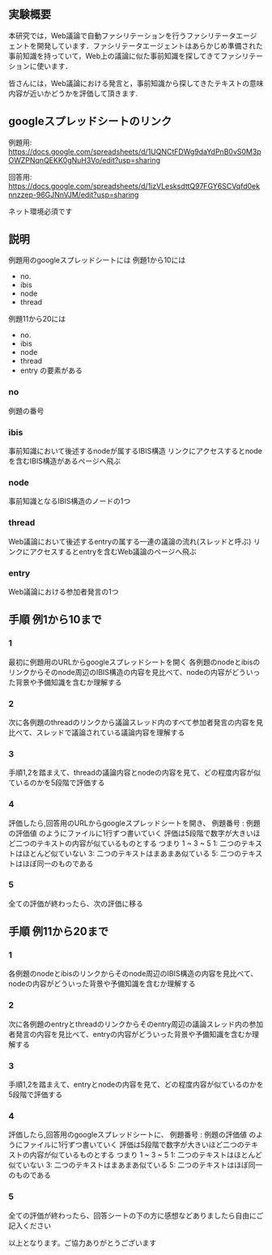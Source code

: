 ## 実験概要
本研究では，Web議論で自動ファシリテーションを行うファシリテータエージェントを開発しています．ファシリテータエージェントはあらかじめ準備された事前知識を持っていて，Web上の議論に似た事前知識を探してきてファシリテーションに使います．

皆さんには，Web議論における発言と，事前知識から探してきたテキストの意味内容が近いかどうかを評価して頂きます.

## googleスプレッドシートのリンク
例題用:
https://docs.google.com/spreadsheets/d/1UQNCtFDWg9daYdPnB0vS0M3pOWZPNqnQEKK0gNuH3Vo/edit?usp=sharing

回答用:
https://docs.google.com/spreadsheets/d/1izVLesksdttQ97FGY6SCVqfd0eknnzzep-96GJNnVJM/edit?usp=sharing

ネット環境必須です

## 説明
例題用のgoogleスプレッドシートには
例題1から10には
- no.
- ibis
- node
- thread

例題11から20には
- no.
- ibis
- node
- thread
- entry
の要素がある

### no
例題の番号

### ibis
事前知識において後述するnodeが属するIBIS構造
リンクにアクセスするとnodeを含むIBIS構造があるページへ飛ぶ

### node
事前知識となるIBIS構造のノードの1つ

### thread
Web議論において後述するentryの属する一連の議論の流れ(スレッドと呼ぶ)
リンクにアクセスするとentryを含むWeb議論のページへ飛ぶ

### entry
Web議論における参加者発言の1つ

## 手順 例1から10まで

### 1
最初に例題用のURLからgoogleスプレッドシートを開く
各例題のnodeとibisのリンクからそのnode周辺のIBIS構造の内容を見比べて、nodeの内容がどういった背景や予備知識を含むか理解する

### 2
次に各例題のthreadのリンクから議論スレッド内のすべて参加者発言の内容を見比べて、スレッドで議論されている議論内容を理解する

### 3
手順1,2を踏まえて、threadの議論内容とnodeの内容を見て、どの程度内容が似ているのかを5段階で評価する

### 4
評価したら,回答用のURLからgoogleスプレッドシートを開き、
例題番号 : 例題の評価値
のようにファイルに1行ずつ書いていく
評価は5段階で数字が大きいほど二つのテキストの内容が似ているものとする
つまり
1 ~ 3 ~ 5
1: 二つのテキストはほとんど似ていない
3: 二つのテキストはまあまあ似ている
5: 二つのテキストはほぼ同一のものである

### 5
全ての評価が終わったら、次の評価に移る

## 手順 例11から20まで

### 1
各例題のnodeとibisのリンクからそのnode周辺のIBIS構造の内容を見比べて、nodeの内容がどういった背景や予備知識を含むか理解する

### 2
次に各例題のentryとthreadのリンクからそのentry周辺の議論スレッド内の参加者発言の内容を見比べて、entryの内容がどういった背景や予備知識を含むか理解する

### 3
手順1,2を踏まえて、entryとnodeの内容を見て、どの程度内容が似ているのかを5段階で評価する

### 4
評価したら,回答用のgoogleスプレッドシートに、
例題番号 : 例題の評価値
のようにファイルに1行ずつ書いていく
評価は5段階で数字が大きいほど二つのテキストの内容が似ているものとする
つまり
1 ~ 3 ~ 5
1: 二つのテキストはほとんど似ていない
3: 二つのテキストはまあまあ似ている
5: 二つのテキストはほぼ同一のものである

### 5
全ての評価が終わったら、回答シートの下の方に感想などありましたら自由にご記入ください

以上となります。ご協力ありがとうございます